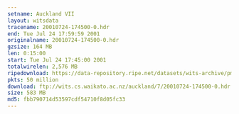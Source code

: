 ```yaml
---
setname: Auckland VII
layout: witsdata
tracename: 20010724-174500-0.hdr
end: Tue Jul 24 17:59:59 2001
originalname: 20010724-174500-0.hdr
gzsize: 164 MB
len: 0:15:00
start: Tue Jul 24 17:45:00 2001
totalwirelen: 2,576 MB
ripedownload: https://data-repository.ripe.net/datasets/wits-archive/pma/long/auck/7//20010724-174500-0.hdr.gz
pkts: 50 million
download: ftp://wits.cs.waikato.ac.nz/auckland/7/20010724-174500-0.hdr.gz
size: 583 MB
md5: fbb790714d53597cdf54710f8d05fc33
---
```


